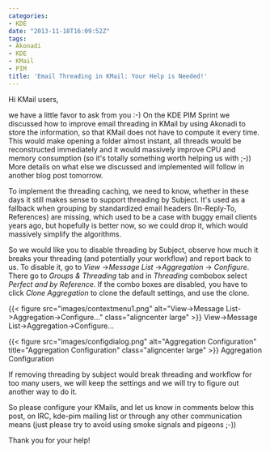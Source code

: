 ```yaml
---
categories:
- KDE
date: "2013-11-18T16:09:52Z"
tags:
- Akonadi
- KDE
- KMail
- PIM
title: 'Email Threading in KMail: Your Help is Needed!'
---
```


Hi KMail users,

we have a little favor to ask from you :-) On the KDE PIM Sprint we discussed how to improve email threading in KMail by using Akonadi to store the information, so that KMail does not have to compute it every time. This would make opening a folder almost instant, all threads would be reconstructed immediately and it would massively improve CPU and memory consumption (so it's totally something worth helping us with ;-)) More details on what else we discussed and implemented will follow in another blog post tomorrow.

To implement the threading caching, we need to know, whether in these days it still makes sense to support threading by Subject. It's used as a fallback when grouping by standardized email headers (In-Reply-To, References) are missing, which used to be a case with buggy email clients years ago, but hopefully is better now, so we could drop it, which would massively simplify the algorithms.

So we would like you to disable threading by Subject, observe how much it breaks your threading (and potentially your workflow) and report back to us. To disable it, go to _View_ ->_Message List_ ->_Aggregation_ -> _Configure_. There go to _Groups & Threading_ tab and in _Threading_ combobox select _Perfect and by Reference_. If the combo boxes are disabled, you have to click _Clone Aggregation_ to clone the default settings, and use the clone.

{{< figure src="images/contextmenu1.png" alt="View->Message List->Aggregation->Configure..." class="aligncenter large" >}} View->Message List->Aggregation->Configure...

{{< figure src="images/configdialog.png" alt="Aggregation Configuration" title="Aggregation Configuration" class="aligncenter large" >}} Aggregation Configuration

If removing threading by subject would break threading and workflow for too many users, we will keep the settings and we will try to figure out another way to do it.

So please configure your KMails, and let us know in comments below this post, on IRC, kde-pim mailing list or through any other communication means (just please try to avoid using smoke signals and pigeons ;-))

Thank you for your help!

